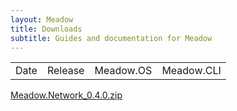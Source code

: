 ```yaml
---
layout: Meadow
title: Downloads
subtitle: Guides and documentation for Meadow
---
```


<table>
  <tbody id="releases">
    <tr>
      <td>Date</td>
      <td>Release</td>
      <td>Meadow.OS</td>
      <td>Meadow.CLI</td>
    </tr>
  </tbody>
</table>

<p><a href="https://www.wildernesslabs.co/downloads?f=/Meadow_Beta/Meadow.Network_0.4.0.zip">Meadow.Network_0.4.0.zip</a></p>

<script language="javascript">
    fetch('https://www.wildernesslabs.co/api/releases')
    .then(response => response.json())
    .then(json => {
        var releases = document.getElementById('releases');
        json.forEach(function(item, index, array){
            var createdAt = moment(item.createdAt + 'Z'); // parse UTC
            var row = releases.insertRow();
            addCell(row, createdAt.format("MMM Do YYYY"));
            addCell(row, item.title);
            addCell(row, `<a href="${item.osUrl}">${item.osUrl ? item.osUrl.substring(item.osUrl.lastIndexOf('/')+1) : ''}</a>`);
            addCell(row, `<a href="${item.cliUrl}">${item.cliUrl ? item.cliUrl.substring(item.cliUrl.lastIndexOf('/')+1) : ''}</a>`);
        });
    });

    function addCell(row, inner){
        var cell = row.insertCell();
        cell.innerHTML = inner;
    }

</script>
